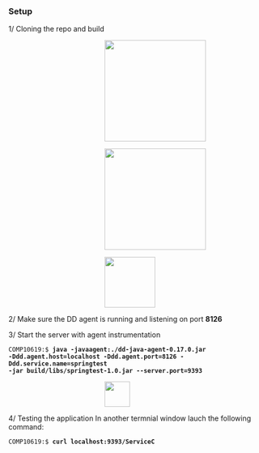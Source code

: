 ### Setup

1/ Cloning the repo and build 


<figure>
<img src="https://github.com/ptabasso2/springTest0/blob/master/Images/Readme1.png" style="height: 200px; width: auto; margin-left: 150px">
</figure>


<figure>
<img src="https://github.com/ptabasso2/springTest0/blob/master/Images/Readme2.png" style="height: 200px; width: auto; margin-left: 150px">
</figure>


<figure>
<img src="https://github.com/ptabasso2/springTest0/blob/master/Images/Readme3.png" style="height: 100px; width: auto; margin-left: 150px">
</figure>




2/ Make sure the DD agent is running and listening on port **8126** 

3/ Start the server with agent instrumentation
<div class="highlighter-rouge"><div class="highlight"><pre class="highlight" style="background-color: greydark;"><code style="font-size: 12.0px;">COMP10619:$ <span style="font-weight: bold">java -javaagent:./dd-java-agent-0.17.0.jar
-Ddd.agent.host=localhost -Ddd.agent.port=8126 -Ddd.service.name=springtest
-jar build/libs/springtest-1.0.jar --server.port=9393</span>
</code></pre></div></div>

<figure>
<img src="https://github.com/ptabasso2/springTest0/blob/master/Images/Readme4.png" style="height: 50px; width: auto; margin-left: 150px">
</figure>




4/ Testing the application
In another termnial window lauch the following command:

<div class="highlight"><pre class="highlight" style="background-color: greydark;"><code style="font-size: 12.0px;">COMP10619:$ <span style="font-weight: bold">curl localhost:9393/ServiceC</span>
</code></pre></div>
